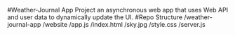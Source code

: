 #Weather-Journal App Project
an asynchronous web app that uses Web API and user data to dynamically update the UI.
#Repo Structure
/weather-journal-app
    /website
      /app.js
      /index.html
      /sky.jpg
      /style.css
    /server.js